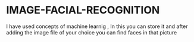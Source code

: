 # IMAGE-FACIAL-RECOGNITION
I have used concepts of machine learnig , In this you can store it and after adding the image  file of your choice you can find faces in that picture 
